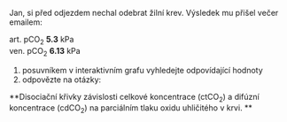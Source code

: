 <div class="w3-row">
<div class="w3-half w3-justify w3-padding">


Jan, si před odjezdem nechal odebrat žilní krev. Výsledek mu přišel večer emailem:

<div class="w3-xlarge w3-center w3-text-red">art. pCO<sub>2</sub> <b>5.3</b> kPa</div>
<div class="w3-xlarge w3-center w3-text-blue">ven. pCO<sub>2</sub> <b>6.13</b> kPa</div>

1. posuvníkem v interaktivním grafu vyhledejte odpovídající hodnoty
2. odpovězte na otázky:

<bdl-quiz id="q2" type="choice2" question="Nastavte v posuvníku hodnotu PCO2 na hodnotu v arteriální krvi. Jaká je celková koncentrace CO<sub>2</sub> v arteriální krvi?" answers="&#x2250; 8.2 mmol/l|&#x2250; 6.2 mmol/l|&#x2250; 4.1 mmol/l" correctoptions="true|false|false" explanations="ano|ne|ne" buttontitle="zkontrolovat odpověď"></bdl-quiz>
<bdl-quiz id="q3" type="choice2" question="Jaká je koncentrace CO2 volně rozpuštěného(nevázané na hemoglobin) v plasmě?" answers="&#x2250; 0.16 mmol/l|&#x2250; 0.08 mmol/l|&#x2250; 0.04 mmol/l" correctoptions="true|false|false" explanations="ano|ne|ne" buttontitle="zkontrolovat odpověď"></bdl-quiz>
<bdl-quiz id="q5" type="choice2" question="Jakou měrou se podílí volně rozpuštěný oxidu uhličitý na celkové koncentraci (tj. včetně navázaného na hemoglobin) v krvi" answers="2 %|20%" correctoptions="true|false" explanations="ano 0.16/8.12 = 0.0195 což je přibližně 2%|ne" buttontitle="zkontrolovat odpověď"></bdl-quiz>
<bdl-quiz id="q2a" type="choice2" question="Nastavte v posuvníku hodnotu PCO2 na hodnotu ve venózní krvi. Jaká je celková koncentrace CO<sub>2</sub> ve venózní krvi?" answers="&#x2250; 8.9 mmol/l|&#x2250; 6.9 mmol/l|&#x2250; 4.9 mmol/l" correctoptions="true|false|false" explanations="ano|ne|ne" buttontitle="zkontrolovat odpověď"></bdl-quiz>
<bdl-quiz id="q3a" type="choice2" question="Jaká je koncentrace CO2 volně rozpuštěného(nevázané na hemoglobin) v plasmě?" answers="&#x2250; 0.19 mmol/l|&#x2250; 0.08 mmol/l|&#x2250; 0.04 mmol/l" correctoptions="true|false|false" explanations="ano|ne|ne" buttontitle="zkontrolovat odpověď"></bdl-quiz>
<bdl-quiz id="q5a" type="choice2" question="Jakou měrou se podílí volně rozpuštěný oxidu uhličitý na celkové koncentraci (tj. včetně navázaného na hemoglobin) ve venózní krvi" answers="2.1 %|21%" correctoptions="true|false" explanations="ano 0.19/8.9 = 0.02134 což je přibližně 2.1%|ne" buttontitle="zkontrolovat odpověď"></bdl-quiz>
<bdl-quiz-control ids="q2,q3,q5,q2a,q3a,q5a"></bdl-quiz-control>


</div>
<div class="w3-half">

<!--bdl-chartjs-fixed-xy width="500" height="200" colorindex="6" fromid="idfmi" labels="" initialdata="" refindex="0" refvalues="101" xrefindex="101" xrefvalues="101" xtofixed="0" convertors="0.00750061683,1;100,9.4" xlabel="pO2 [mmHg]" ylabel="SaO2" maxdata="1024" xrefpointindex="405" refpointindex="407" throttle="0"></bdl-chartjs-fixed-xy-->

<bdl-chartjs-time width="500" height="150" fromid="idfmi" labels="ctCO2" initialdata="" refindex="1" refvalues="1" maxdata="402" showrefpoint="true" ylabel="ctCO2 [mmol/l]"></bdl-chartjs-time>
<bdl-chartjs-time width="500" height="150" fromid="idfmi" labels="cdCO2" ylabel="cdCO2 [mmol/l]" initialdata="" refindex="2" refvalues="1" maxdata="402" showrefpoint="true"></bdl-chartjs-time>

<div style="margin-left:60px; width:440px">
<bdl-range  id="id2" title="" min="1" max="200" default="5" step="1" maxlength="3" showicons="false" fireevent="xdata" ></bdl-range>
</div>


<!--bdl-chartjs-fixed-xy width="300" height="150" colorindex="6" fromid="idfmi" labels="" initialdata="" refindex="0" refvalues="101" xrefindex="101" xrefvalues="101" xtofixed="0" convertors="0.00750061683,1;1,1" xlabel="pO2 [mmHg]" ylabel="ct[O2] mmol/L" maxdata="1024" xrefpointindex="405" refpointindex="407" throttle="0"></bdl-chartjs-fixed-xy><bdl-chartjs-fixed-xy width="200" height="150" fromid="idfmi" labels="" initialdata="" refindex="408" refvalues="101" xrefindex="101" xrefvalues="101" xtofixed="0" convertors="0.00750061683,1;1,1" xlabel="pO2 [mmHg]" ylabel="cdO2 [mmol/l]" maxdata="5" xrefpointindex="405" refpointindex="610"  throttle="0"></bdl-chartjs-fixed-xy-->

**Disociační křivky závislosti celkové koncentrace (ctCO<sub>2</sub>) a difúzní koncentrace (cdCO<sub>2</sub>) na parciálním tlaku oxidu uhličitého v krvi. **


</div>
</div>

<!--bdl-fmi id="idfmi" mode="oneshot" src="Simplest_Test_PO2CurveTest.js" fminame="Simplest_Test_PO2CurveTest" tolerance="0.0001" starttime="0" fstepsize="1" stoptime="200" guid="{343b66d4-3a3b-4932-83c5-baf89c7b8489}" valuereferences="637534220,637534222,637534218,905969685,637534221,637534224,637534223,234881076,905969684,905969686" valuelabels="pO2PCO2_by_integration.pO2,pO2PCO2_by_integration.ctO2,pO2PCO2_by_integration.pH,pO2PCO2_by_integration.cHCO3,pO2PCO2_by_integration.sO2,pO2PCO2_by_integration.ceHb,pO2PCO2_by_integration.cdO2,pO2PCO2_by_integration.pCO2,pO2PCO2_by_integration.ctCO2,pO2PCO2_by_integration.cdCO2" inputs="idbeox,16777274,1,1,t;idpco2,16777268,1,1,t" inputlabels="BEox.k,PCO2.k"></bdl-fmi-->
<bdl-fmi id="idfmi" mode="oneshot" src="Simplest_Test_PCO2CurveTest.js" fminame="Simplest_Test_PCO2CurveTest" tolerance="0.00001" starttime="0" stoptime="20" fstepsize="0.1" guid="{10fbbc03-8405-427d-b491-c8587bd96365}" valuereferences="637534219,905969684,905969686" valuelabels="pO2PCO2_by_integration.pCO2,pO2PCO2_by_integration.ctCO2,pO2PCO2_by_integration.cdCO2" inputs="" inputlabels=""></bdl-fmi>


